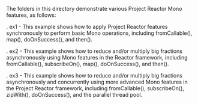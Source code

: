 The folders in this directory demonstrate various Project Reactor Mono
features, as follows:

. ex1 - This example shows how to apply Project Reactor features
        synchronously to perform basic Mono operations, including
        fromCallable(), map(), doOnSuccess(), and then().

. ex2 - This example shows how to reduce and/or multiply big fractions
        asynchronously using Mono features in the Reactor framework,
        including fromCallable(), subscribeOn(), map(), doOnSuccess(),
        and then().

. ex3 - This example shows how to reduce and/or multiply big fractions
        asynchronously and concurrently using more advanced Mono
        features in the Project Reactor framework, including
        fromCallable(), subscribeOn(), zipWith(), doOnSuccess(), and
        the parallel thread pool.

